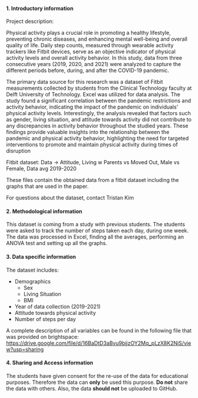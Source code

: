 #### 1. Introductory information

Project description:

Physical activity plays a crucial role in promoting a healthy lifestyle, preventing chronic diseases, and enhancing mental well-being and overall quality of life. Daily step counts, measured through wearable activity trackers like Fitbit devices, serve as an objective indicator of physical activity levels and overall activity behavior. In this study, data from three consecutive years (2019, 2020, and 2021) were analyzed to capture the different periods before, during, and after the COVID-19 pandemic.

The primary data source for this research was a dataset of Fitbit measurements collected by students from the Clinical Technology faculty at Delft University of Technology. Excel was utilized for data analysis. The study found a significant correlation between the pandemic restrictions and activity behavior, indicating the impact of the pandemic on individuals' physical activity levels. Interestingly, the analysis revealed that factors such as gender, living situation, and attitude towards activity did not contribute to any discrepancies in activity behavior throughout the studied years. These findings provide valuable insights into the relationship between the pandemic and physical activity behavior, highlighting the need for targeted interventions to promote and maintain physical activity during times of disruption



Fitbit dataset: Data -> Attitude, Living w Parents vs Moved Out, Male vs Female, Data avg 2019-2020

These files contain the obtained data from a fitbit dataset including the graphs that are used in the paper.

For questions about the dataset, contact Tristan Kim

#### 2. Methodological information
This dataset is coming from a study with previous students. The students were asked to track the number of steps taken each day, during one week.
The data was processed in Excel, finding all the averages, performing an ANOVA test and setting up all the graphs.

#### 3. Data specific information
The dataset includes:

- Demographics
  - Sex
  - Living Situation
  - BMI
- Year of data collection (2019-2021)
- Attitude towards physical activity
- Number of steps per day

A complete description of all variables can be found in the following file that was provided on brightspace:
https://drive.google.com/file/d/16BaDtD3aBvu9bijzOY2Mq_pLzX8K2NiS/view?usp=sharing

#### 4. Sharing and Access information
The students have given consent for the re-use of the data for educational purposes. Therefore the data can **only** be used this purpose. **Do not** share the data with others. Also, the data **should not** be uploaded to GitHub. 
